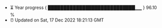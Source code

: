 - ⏳ Year progress { ████████████████████████████▁▁ } 96.10 %
- ⏰ Updated on Sat, 17 Dec 2022 18:21:13 GMT

